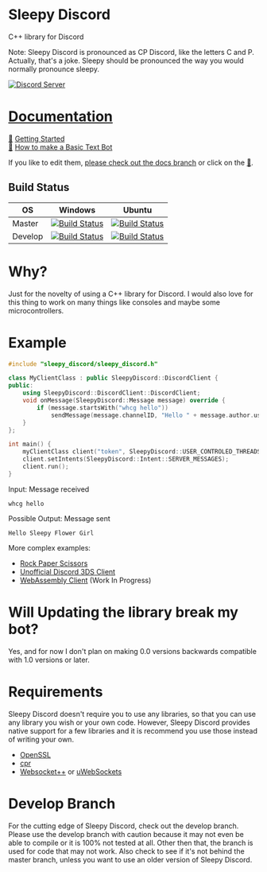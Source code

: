 # Sleepy Discord
C++ library for Discord

Note: Sleepy Discord is pronounced as CP Discord, like the letters C and P. Actually, that's a joke. Sleepy should be pronounced the way you would normally pronounce sleepy.

[![Discord Server](https://discordapp.com/api/guilds/566681036935790615/embed.png?style=banner2)](https://discord.gg/5VDrVfK)

# [Documentation](https://yourWaifu.github.io/sleepy-discord/documentation.html)
[:pencil:](https://github.com/yourWaifu/sleepy-discord/edit/docs/source/setup.html.md "Edit Documentation") [Getting Started](https://yourwaifu.dev/sleepy-discord/setup.html)<br />
[:pencil:](https://github.com/yourWaifu/sleepy-discord/edit/docs/source/basic%20text%20bot.html.md "Edit Documentation") [How to make a Basic Text Bot](https://yourwaifu.github.io/sleepy-discord/basic%20text%20bot.html)<br />

If you like to edit them, [please check out the docs branch](https://github.com/yourWaifu/sleepy-discord/tree/docs) or click on the [:pencil:](https://github.com/yourWaifu/sleepy-discord/edit/docs/source/documentation.html.md "Edit Documentation").

## Build Status
| OS | Windows | Ubuntu
| ------ | ------- | ------
| Master   | [![Build Status](https://dev.azure.com/wuhao64/sleepy-discord/_apis/build/status/yourWaifu.sleepy-discord?branchName=master)](https://dev.azure.com/wuhao64/sleepy-discord/_build/?definitionId=2) | [![Build Status](https://travis-ci.org/yourWaifu/sleepy-discord.svg?branch=master)](https://travis-ci.org/yourWaifu/sleepy-discord)
| Develop   | [![Build Status](https://dev.azure.com/wuhao64/sleepy-discord/_apis/build/status/yourWaifu.sleepy-discord?branchName=develop)](https://dev.azure.com/wuhao64/sleepy-discord/_build/latest?definitionId=2) | [![Build Status](https://travis-ci.org/yourWaifu/sleepy-discord.svg?branch=develop)](https://travis-ci.org/yourWaifu/sleepy-discord)

# Why?
Just for the novelty of using a C++ library for Discord. I would also love for this thing to work on many things like consoles and maybe some microcontrollers.

# Example
```cpp
#include "sleepy_discord/sleepy_discord.h"

class MyClientClass : public SleepyDiscord::DiscordClient {
public:
	using SleepyDiscord::DiscordClient::DiscordClient;
	void onMessage(SleepyDiscord::Message message) override {
		if (message.startsWith("whcg hello"))
			sendMessage(message.channelID, "Hello " + message.author.username);
	}
};

int main() {
	myClientClass client("token", SleepyDiscord::USER_CONTROLED_THREADS);
	client.setIntents(SleepyDiscord::Intent::SERVER_MESSAGES);
	client.run();
}
```
Input: Message received
```
whcg hello
```
Possible Output: Message sent
```
Hello Sleepy Flower Girl
```

More complex examples:
 - [Rock Paper Scissors](https://github.com/yourWaifu/sleepy-discord/blob/master/examples/rock-paper-scissors/main.cpp)
 - [Unofficial Discord 3DS Client](https://github.com/yourWaifu/Unofficial-Discord-3DS-Client)
 - [WebAssembly Client](https://github.com/yourWaifu/sleepy-discord/tree/master/examples/wasm_example) (Work In Progress)
# Will Updating the library break my bot?

Yes, and for now I don't plan on making 0.0 versions backwards compatible with 1.0 versions or later.

# Requirements
Sleepy Discord doesn't require you to use any libraries, so that you can use any library you wish or your own code. However, Sleepy Discord provides native support for a few libraries and it is recommend you use those instead of writing your own.

* [OpenSSL](https://www.openssl.org/)
* [cpr](https://github.com/whoshuu/cpr)
* [Websocket++](https://github.com/zaphoyd/websocketpp)
or
[uWebSockets](https://github.com/uWebSockets/uWebSockets)

# Develop Branch
For the cutting edge of Sleepy Discord, check out the develop branch. Please use the develop branch with caution because it may not even be able to compile or it is 100% not tested at all. Other then that, the branch is used for code that may not work. Also check to see if it's not behind the master branch, unless you want to use an older version of Sleepy Discord.
